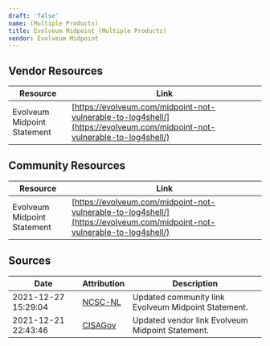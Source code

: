 ```yaml
---
draft: 'false'
name: (Multiple Products)
title: Evolveum Midpoint (Multiple Products)
vendor: Evolveum Midpoint
---
```


## Vendor Resources
| Resource | Link |
| --- | --- |
| Evolveum Midpoint Statement | [https://evolveum.com/midpoint-not-vulnerable-to-log4shell/](https://evolveum.com/midpoint-not-vulnerable-to-log4shell/) |

## Community Resources
| Resource | Link |
| --- | --- |
| Evolveum Midpoint Statement | [https://evolveum.com/midpoint-not-vulnerable-to-log4shell/](https://evolveum.com/midpoint-not-vulnerable-to-log4shell/) |


## Sources
| Date | Attribution | Description |
| --- | --- | --- |
| 2021-12-27 15:29:04 | [NCSC-NL](https://github.com/NCSC-NL/log4shell/blob/main/software/README.md) | Updated community link Evolveum Midpoint Statement.  |
| 2021-12-21 22:43:46 | [CISAGov](https://raw.githubusercontent.com/cisagov/log4j-affected-db/develop/README.md) | Updated vendor link Evolveum Midpoint Statement.  |
